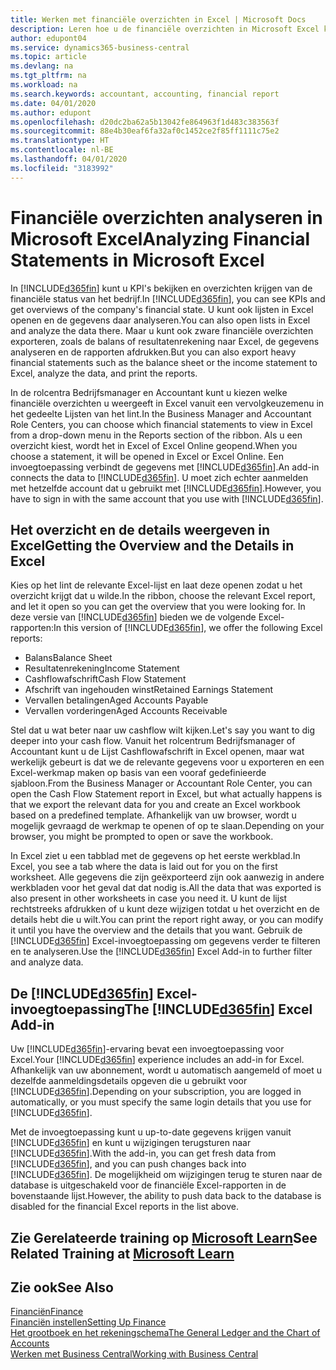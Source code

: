 ```yaml
---
title: Werken met financiële overzichten in Excel | Microsoft Docs
description: Leren hoe u de financiële overzichten in Microsoft Excel kunt openen vanuit Business Central voor een betere analyse.
author: edupont04
ms.service: dynamics365-business-central
ms.topic: article
ms.devlang: na
ms.tgt_pltfrm: na
ms.workload: na
ms.search.keywords: accountant, accounting, financial report
ms.date: 04/01/2020
ms.author: edupont
ms.openlocfilehash: d20dc2ba62a5b13042fe864963f1d483c383563f
ms.sourcegitcommit: 88e4b30eaf6fa32af0c1452ce2f85ff1111c75e2
ms.translationtype: HT
ms.contentlocale: nl-BE
ms.lasthandoff: 04/01/2020
ms.locfileid: "3183992"
---
```

# <a name="analyzing-financial-statements-in-microsoft-excel"></a><span data-ttu-id="56f58-103">Financiële overzichten analyseren in Microsoft Excel</span><span class="sxs-lookup"><span data-stu-id="56f58-103">Analyzing Financial Statements in Microsoft Excel</span></span>
<span data-ttu-id="56f58-104">In [!INCLUDE[d365fin](includes/d365fin_md.md)] kunt u KPI's bekijken en overzichten krijgen van de financiële status van het bedrijf.</span><span class="sxs-lookup"><span data-stu-id="56f58-104">In [!INCLUDE[d365fin](includes/d365fin_md.md)], you can see KPIs and get overviews of the company's financial state.</span></span> <span data-ttu-id="56f58-105">U kunt ook lijsten in Excel openen en de gegevens daar analyseren.</span><span class="sxs-lookup"><span data-stu-id="56f58-105">You can also open lists in Excel and analyze the data there.</span></span> <span data-ttu-id="56f58-106">Maar u kunt ook zware financiële overzichten exporteren, zoals de balans of resultatenrekening naar Excel, de gegevens analyseren en de rapporten afdrukken.</span><span class="sxs-lookup"><span data-stu-id="56f58-106">But you can also export heavy financial statements such as the balance sheet or the income statement to Excel, analyze the data, and print the reports.</span></span>  

<span data-ttu-id="56f58-107">In de rolcentra Bedrijfsmanager en Accountant kunt u kiezen welke financiële overzichten u weergeeft in Excel vanuit een vervolgkeuzemenu in het gedeelte Lijsten van het lint.</span><span class="sxs-lookup"><span data-stu-id="56f58-107">In the Business Manager and Accountant Role Centers, you can choose which financial statements to view in Excel from a drop-down menu in the Reports section of the ribbon.</span></span> <span data-ttu-id="56f58-108">Als u een overzicht kiest, wordt het in Excel of Excel Online geopend.</span><span class="sxs-lookup"><span data-stu-id="56f58-108">When you choose a statement, it will be opened in Excel or Excel Online.</span></span> <span data-ttu-id="56f58-109">Een invoegtoepassing verbindt de gegevens met [!INCLUDE[d365fin](includes/d365fin_md.md)].</span><span class="sxs-lookup"><span data-stu-id="56f58-109">An add-in connects the data to [!INCLUDE[d365fin](includes/d365fin_md.md)].</span></span> <span data-ttu-id="56f58-110">U moet zich echter aanmelden met hetzelfde account dat u gebruikt met [!INCLUDE[d365fin](includes/d365fin_md.md)].</span><span class="sxs-lookup"><span data-stu-id="56f58-110">However, you have to sign in with the same account that you use with [!INCLUDE[d365fin](includes/d365fin_md.md)].</span></span>  

## <a name="getting-the-overview-and-the-details-in-excel"></a><span data-ttu-id="56f58-111">Het overzicht en de details weergeven in Excel</span><span class="sxs-lookup"><span data-stu-id="56f58-111">Getting the Overview and the Details in Excel</span></span>
<span data-ttu-id="56f58-112">Kies op het lint de relevante Excel-lijst en laat deze openen zodat u het overzicht krijgt dat u wilde.</span><span class="sxs-lookup"><span data-stu-id="56f58-112">In the ribbon, choose the relevant Excel report, and let it open so you can get the overview that you were looking for.</span></span> <span data-ttu-id="56f58-113">In deze versie van [!INCLUDE[d365fin](includes/d365fin_md.md)] bieden we de volgende Excel-rapporten:</span><span class="sxs-lookup"><span data-stu-id="56f58-113">In this version of [!INCLUDE[d365fin](includes/d365fin_md.md)], we offer the following Excel reports:</span></span>

- <span data-ttu-id="56f58-114">Balans</span><span class="sxs-lookup"><span data-stu-id="56f58-114">Balance Sheet</span></span>  
- <span data-ttu-id="56f58-115">Resultatenrekening</span><span class="sxs-lookup"><span data-stu-id="56f58-115">Income Statement</span></span>  
- <span data-ttu-id="56f58-116">Cashflowafschrift</span><span class="sxs-lookup"><span data-stu-id="56f58-116">Cash Flow Statement</span></span>  
- <span data-ttu-id="56f58-117">Afschrift van ingehouden winst</span><span class="sxs-lookup"><span data-stu-id="56f58-117">Retained Earnings Statement</span></span>  
- <span data-ttu-id="56f58-118">Vervallen betalingen</span><span class="sxs-lookup"><span data-stu-id="56f58-118">Aged Accounts Payable</span></span>  
- <span data-ttu-id="56f58-119">Vervallen vorderingen</span><span class="sxs-lookup"><span data-stu-id="56f58-119">Aged Accounts Receivable</span></span>  

<span data-ttu-id="56f58-120">Stel dat u wat beter naar uw cashflow wilt kijken.</span><span class="sxs-lookup"><span data-stu-id="56f58-120">Let's say you want to dig deeper into your cash flow.</span></span> <span data-ttu-id="56f58-121">Vanuit het rolcentrum Bedrijfsmanager of Accountant kunt u de Lijst Cashflowafschrift in Excel openen, maar wat werkelijk gebeurt is dat we de relevante gegevens voor u exporteren en een Excel-werkmap maken op basis van een vooraf gedefinieerde sjabloon.</span><span class="sxs-lookup"><span data-stu-id="56f58-121">From the Business Manager or Accountant Role Center, you can open the Cash Flow Statement report in Excel, but what actually happens is that we export the relevant data for you and create an Excel workbook based on a predefined template.</span></span> <span data-ttu-id="56f58-122">Afhankelijk van uw browser, wordt u mogelijk gevraagd de werkmap te openen of op te slaan.</span><span class="sxs-lookup"><span data-stu-id="56f58-122">Depending on your browser, you might be prompted to open or save the workbook.</span></span>  

<span data-ttu-id="56f58-123">In Excel ziet u een tabblad met de gegevens op het eerste werkblad.</span><span class="sxs-lookup"><span data-stu-id="56f58-123">In Excel, you see a tab where the data is laid out for you on the first worksheet.</span></span> <span data-ttu-id="56f58-124">Alle gegevens die zijn geëxporteerd zijn ook aanwezig in andere werkbladen voor het geval dat dat nodig is.</span><span class="sxs-lookup"><span data-stu-id="56f58-124">All the data that was exported is also present in other worksheets in case you need it.</span></span> <span data-ttu-id="56f58-125">U kunt de lijst rechtstreeks afdrukken of u kunt deze wijzigen totdat u het overzicht en de details hebt die u wilt.</span><span class="sxs-lookup"><span data-stu-id="56f58-125">You can print the report right away, or you can modify it until you have the overview and the details that you want.</span></span> <span data-ttu-id="56f58-126">Gebruik de [!INCLUDE[d365fin](includes/d365fin_md.md)] Excel-invoegtoepassing om gegevens verder te filteren en te analyseren.</span><span class="sxs-lookup"><span data-stu-id="56f58-126">Use the [!INCLUDE[d365fin](includes/d365fin_md.md)] Excel Add-in to further filter and analyze data.</span></span>  

## <a name="the-d365fin-excel-add-in"></a><span data-ttu-id="56f58-127">De [!INCLUDE[d365fin](includes/d365fin_md.md)] Excel-invoegtoepassing</span><span class="sxs-lookup"><span data-stu-id="56f58-127">The [!INCLUDE[d365fin](includes/d365fin_md.md)] Excel Add-in</span></span>
<span data-ttu-id="56f58-128">Uw [!INCLUDE[d365fin](includes/d365fin_md.md)]-ervaring bevat een invoegtoepassing voor Excel.</span><span class="sxs-lookup"><span data-stu-id="56f58-128">Your [!INCLUDE[d365fin](includes/d365fin_md.md)] experience includes an add-in for Excel.</span></span> <span data-ttu-id="56f58-129">Afhankelijk van uw abonnement, wordt u automatisch aangemeld of moet u dezelfde aanmeldingsdetails opgeven die u gebruikt voor [!INCLUDE[d365fin](includes/d365fin_md.md)].</span><span class="sxs-lookup"><span data-stu-id="56f58-129">Depending on your subscription, you are logged in automatically, or you must specify the same login details that you use for [!INCLUDE[d365fin](includes/d365fin_md.md)].</span></span>  

<span data-ttu-id="56f58-130">Met de invoegtoepassing kunt u up-to-date gegevens krijgen vanuit [!INCLUDE[d365fin](includes/d365fin_md.md)] en kunt u wijzigingen terugsturen naar [!INCLUDE[d365fin](includes/d365fin_md.md)].</span><span class="sxs-lookup"><span data-stu-id="56f58-130">With the add-in, you can get fresh data from [!INCLUDE[d365fin](includes/d365fin_md.md)], and you can push changes back into [!INCLUDE[d365fin](includes/d365fin_md.md)].</span></span> <span data-ttu-id="56f58-131">De mogelijkheid om wijzigingen terug te sturen naar de database is uitgeschakeld voor de financiële Excel-rapporten in de bovenstaande lijst.</span><span class="sxs-lookup"><span data-stu-id="56f58-131">However, the ability to push data back to the database is disabled for the financial Excel reports in the list above.</span></span>  

## <a name="see-related-training-at-microsoft-learn"></a><span data-ttu-id="56f58-132">Zie Gerelateerde training op [Microsoft Learn](/learn/modules/configure-powerbi-excel-dynamics-365-business-central/index)</span><span class="sxs-lookup"><span data-stu-id="56f58-132">See Related Training at [Microsoft Learn](/learn/modules/configure-powerbi-excel-dynamics-365-business-central/index)</span></span>

## <a name="see-also"></a><span data-ttu-id="56f58-133">Zie ook</span><span class="sxs-lookup"><span data-stu-id="56f58-133">See Also</span></span>
[<span data-ttu-id="56f58-134">Financiën</span><span class="sxs-lookup"><span data-stu-id="56f58-134">Finance</span></span>](finance.md)  
[<span data-ttu-id="56f58-135">Financiën instellen</span><span class="sxs-lookup"><span data-stu-id="56f58-135">Setting Up Finance</span></span>](finance-setup-finance.md)  
[<span data-ttu-id="56f58-136">Het grootboek en het rekeningschema</span><span class="sxs-lookup"><span data-stu-id="56f58-136">The General Ledger and the Chart of Accounts</span></span>](finance-general-ledger.md)  
[<span data-ttu-id="56f58-137">Werken met Business Central</span><span class="sxs-lookup"><span data-stu-id="56f58-137">Working with Business Central</span></span>](ui-work-product.md)  
